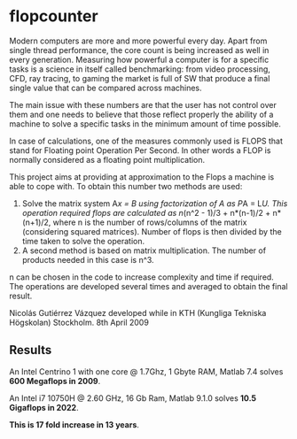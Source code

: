 # flopcounter
Modern computers are more and more powerful every day. Apart from single
thread performance, the core count is being increased as well in every 
generation. Measuring how powerful a computer is for a specific tasks is
a science in itself called benchmarking: from video processing, CFD, ray
tracing, to gaming the market is full of SW that produce a final single
value that can be compared across machines. 

The main issue with these numbers are that the user has not control over them
and one needs to believe that those reflect properly the ability of a machine
to solve a specific tasks in the minimum amount of time possible. 

In case of calculations, one of the measures commonly used is FLOPS that 
stand for Floating point Operation Per Second. In other words a FLOP is 
normally considered as a floating point multiplication. 

This project aims at providing at approximation to the Flops a machine is able
to cope with. To obtain this number two methods are used:
1) Solve the matrix system A*x = B using factorization of A as P*A = L*U. This
operation required flops are calculated as n*(n^2 - 1)/3 + n*(n-1)/2 + n*(n+1)/2,
where n is the number of rows/columns of the matrix (considering squared matrices).
Number of flops is then divided by the time taken to solve the operation.
2) A second method is based on matrix multiplication. The number of products needed 
in this case is n^3.

n can be chosen in the code to increase complexity and time if required. The operations
are developed several times and averaged to obtain the final result.

Nicolás Gutiérrez Vázquez
developed while in KTH (Kungliga Tekniska Högskolan) Stockholm. 8th April 2009

## Results
An Intel Centrino 1 with one core @ 1.7Ghz, 1 Gbyte RAM, Matlab 7.4 solves __600 Megaflops in 2009__.

An Intel i7 10750H @ 2.60 GHz, 16 Gb Ram, Matlab 9.1.0 solves __10.5 Gigaflops in 2022__.

__This is 17 fold increase in 13 years__. 